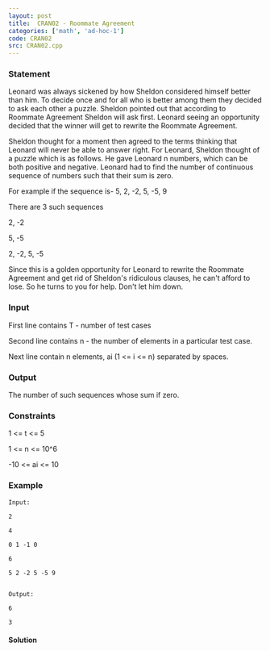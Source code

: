 ```yaml
---
layout: post
title:  CRAN02 - Roommate Agreement
categories: ['math', 'ad-hoc-1']
code: CRAN02
src: CRAN02.cpp
---
```


### **Statement**

Leonard was always sickened by how Sheldon considered himself better than him.
To decide once and for all who is better among them they decided to ask each
other a puzzle. Sheldon pointed out that according to Roommate Agreement
Sheldon will ask first. Leonard seeing an opportunity decided that the winner
will get to rewrite the Roommate Agreement.

Sheldon thought for a moment then agreed to the terms thinking that Leonard
will never be able to answer right. For Leonard, Sheldon thought of a puzzle
which is as follows. He gave Leonard n numbers, which can be both positive and
negative. Leonard had to find the number of continuous sequence of numbers
such that their sum is zero.

For example if the sequence is- 5, 2, -2, 5, -5, 9

There are 3 such sequences

2, -2

5, -5

2, -2, 5, -5

Since this is a golden opportunity for Leonard to rewrite the Roommate
Agreement and get rid of Sheldon's ridiculous clauses, he can't afford to
lose. So he turns to you for help. Don't let him down.

### Input

First line contains T - number of test cases

Second line contains n - the number of elements in a particular test case.

Next line contain n elements, ai (1 <= i <= n) separated by spaces.

### Output

The number of such sequences whose sum if zero.

### Constraints

1 <= t <= 5

1 <= n <= 10^6

-10 <= ai <= 10

### Example

    
    
    Input:
    2
    4
    0 1 -1 0
    6
    5 2 -2 5 -5 9
    
    
    Output:
    6
    3



#### **Solution**




